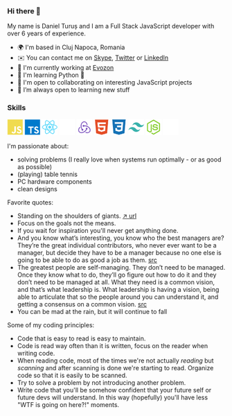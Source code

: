 ### Hi there 👋

My name is Daniel Turuș and I am a Full Stack JavaScript developer with over 6 years of experience.

- 🌍 I'm based in Cluj Napoca, Romania
- ✉️ You can contact me on [Skype](https://join.skype.com/invite/lxaJv2eUEgTt), [Twitter](https://twitter.com/danielturus) or [LinkedIn](https://www.linkedin.com/in/daniel-turus/)
- 🚀 I'm currently working at [Evozon](https://evozon.com)
- 🧠 I'm learning Python 🐍
- 🤝 I'm open to collaborating on interesting JavaScript projects
- 🌱 I’m always open to learning new stuff

### Skills

<p align="left">
<a href="https://developer.mozilla.org/en-US/docs/Web/JavaScript" target="_blank" rel="noreferrer"><img src="https://raw.githubusercontent.com/danielturus/danielturus/main/assets/svg/javascript.svg" width="36" height="36" alt="JavaScript" /></a>
<a href="https://www.typescriptlang.org/" target="_blank" rel="noreferrer"><img src="https://raw.githubusercontent.com/danielturus/danielturus/main/assets/svg/typescript.svg" width="36" height="36" alt="TypeScript" /></a>
<a href="https://reactjs.org/" target="_blank" rel="noreferrer"><img src="https://raw.githubusercontent.com/danielturus/danielturus/main/assets/svg/react.svg" width="36" height="36" alt="React" /></a>
<a href="https://nextjs.org/docs" target="_blank" rel="noreferrer"><img src="https://raw.githubusercontent.com/danielturus/danielturus/main/assets/svg/nextjs.svg" width="36" height="36" alt="NextJs" /></a>
<a href="https://redux-toolkit.js.org/" target="_blank" rel="noreferrer"><img src="https://raw.githubusercontent.com/danielturus/danielturus/main/assets/svg/redux.svg" width="36" height="36" alt="Redux-Toolkit" /></a>
<a href="https://developer.mozilla.org/en-US/docs/Glossary/HTML5" target="_blank" rel="noreferrer"><img src="https://raw.githubusercontent.com/danielturus/danielturus/main/assets/svg/html5.svg" width="36" height="36" alt="HTML5" /></a>
<a href="https://www.w3.org/TR/CSS/#css" target="_blank" rel="noreferrer"><img src="https://raw.githubusercontent.com/danielturus/danielturus/main/assets/svg/css.svg" width="36" height="36" alt="CSS3" /></a>
<a href="https://tailwindcss.com/" target="_blank" rel="noreferrer"><img src="https://raw.githubusercontent.com/danielturus/danielturus/main/assets/svg/tailwindcss.svg" width="36" height="36" alt="TailwindCSS" /></a>
<a href="https://nodejs.org/en/" target="_blank" rel="noreferrer"><img src="https://raw.githubusercontent.com/danielturus/danielturus/main/assets/svg/nodejs.svg" width="36" height="36" alt="NodeJS" /></a>
<a href="https://expressjs.com/" target="_blank" rel="noreferrer"><img src="https://raw.githubusercontent.com/danielturus/danielturus/main/assets/svg/expressjs.svg" width="36" height="36" alt="Express" /></a>
</p>

I'm passionate about:

- solving problems (I really love when systems run optimally - or as good as possible)
- (playing) table tennis
- PC hardware components
- clean designs

Favorite quotes:

- Standing on the shoulders of giants. [↗️ url](https://en.wikipedia.org/wiki/Standing_on_the_shoulders_of_giants)
- Focus on the goals not the means.
- If you wait for inspiration you'll never get anything done.
- And you know what’s interesting, you know who the best managers are? They’re the great individual contributors, who never ever want to be a manager, but decide they have to be a manager because no one else is going to be able to do as good a job as them. [src](https://youtu.be/rQKis2Cfpeo?t=130)
- The greatest people are self-managing. They don’t need to be managed. Once they know what to do, they’ll go figure out how to do it and they don’t need to be managed at all. What they need is a common vision, and that’s what leadership is. What leadership is having a vision, being able to articulate that so the people around you can understand it, and getting a consensus on a common vision. [src](https://youtu.be/rQKis2Cfpeo)
- You can be mad at the rain, but it will continue to fall

Some of my coding principles:

- Code that is easy to read is easy to maintain.
- Code is read way often than it is written, focus on the reader when writing code.
- When reading code, most of the times we're not actually _*reading*_ but _scanning_ and after scanning is done we're starting to read. Organize code so that it is easily to be scanned.
- Try to solve a problem by not introducing another problem.
- Write code that you'll be somehow confident that your future self or future devs will understand. In this way (hopefully) you'll have less "WTF is going on here?!" moments.
